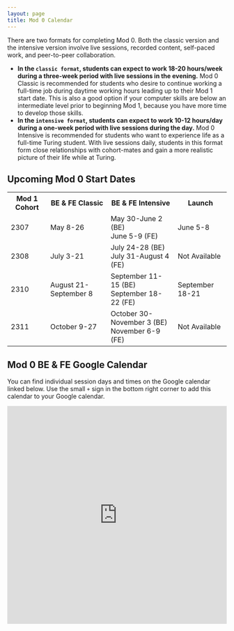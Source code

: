 ```yaml
---
layout: page
title: Mod 0 Calendar
---
```


There are two formats for completing Mod 0. Both the classic version and the intensive version involve live sessions, recorded content, self-paced work, and peer-to-peer collaboration. 

- **In the `classic format`, students can expect to work 18-20 hours/week during a three-week period with live sessions in the evening.** Mod 0 Classic is recommended for  students who desire to continue working a full-time job during daytime working hours leading up to their Mod 1 start date. This is also a good option if your computer skills are below an intermediate level prior to beginning Mod 1, because you have more time to develop those skills.
- **In the `intensive format`, students can expect to work 10-12 hours/day during a one-week period with live sessions during the day.** Mod 0 Intensive is recommended for students who want to experience life as a full-time Turing student. With live sessions daily, students in this format form close relationships with cohort-mates and gain a more realistic picture of their life while at Turing.


## Upcoming Mod 0 Start Dates

<table>
  <tr>
    <th>Mod 1 Cohort</th>
    <th>BE & FE Classic</th>
    <th>BE & FE Intensive</th>
    <th>Launch</th>
  </tr>
  <tr>
    <td>2307</td>
    <td>May 8-26</td>
    <td>May 30-June 2 (BE)<br>June 5-9 (FE)</td>
    <td>June 5-8</td>
  </tr>
  <tr>
    <td>2308</td>
    <td>July 3-21</td>
    <td>July 24-28 (BE)<br>July 31-August 4 (FE)</td>
    <td>Not Available</td>
  </tr>
  <tr>
    <td>2310</td>
    <td>August 21-September 8</td>
    <td>September 11-15 (BE)<br>September 18-22 (FE)</td>
    <td>September 18-21</td>
  </tr>
  <tr>
    <td>2311</td>
    <td>October 9-27</td>
    <td>October 30-November 3 (BE)<br>November 6-9 (FE)</td>
    <td>Not Available</td>
  </tr>
</table>


## Mod 0 BE & FE Google Calendar

You can find individual session days and times on the Google calendar linked below. Use the small `+` sign in the bottom right corner to add this calendar to your Google calendar. 

<iframe src="https://calendar.google.com/calendar/embed?src=casimircreative.com_12p4693hmer1orcepp74vg77pg%40group.calendar.google.com&ctz=America%2FDenver" style="border: 0" width="100%" height="500" frameborder="0" scrolling="yes"></iframe>

<br>
<br>